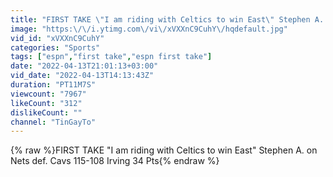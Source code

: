 ```yaml
---
title: "FIRST TAKE \"I am riding with Celtics to win East\" Stephen A. on Nets def. Cavs 115-108 Irving 34 Pts"
image: "https:\/\/i.ytimg.com\/vi\/xVXXnC9CuhY\/hqdefault.jpg"
vid_id: "xVXXnC9CuhY"
categories: "Sports"
tags: ["espn","first take","espn first take"]
date: "2022-04-13T21:01:13+03:00"
vid_date: "2022-04-13T14:13:43Z"
duration: "PT11M7S"
viewcount: "7967"
likeCount: "312"
dislikeCount: ""
channel: "TinGayTo"
---
```

{% raw %}FIRST TAKE &quot;I am riding with Celtics to win East&quot; Stephen A. on Nets def. Cavs 115-108 Irving 34 Pts{% endraw %}
